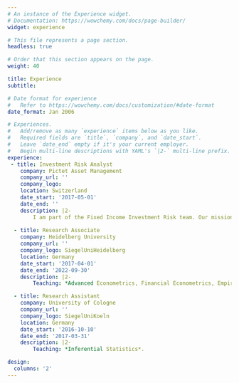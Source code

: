 ```yaml
---
# An instance of the Experience widget.
# Documentation: https://wowchemy.com/docs/page-builder/
widget: experience

# This file represents a page section.
headless: true

# Order that this section appears on the page.
weight: 40

title: Experience
subtitle:

# Date format for experience
#   Refer to https://wowchemy.com/docs/customization/#date-format
date_format: Jan 2006

# Experiences.
#   Add/remove as many `experience` items below as you like.
#   Required fields are `title`, `company`, and `date_start`.
#   Leave `date_end` empty if it's your current employer.
#   Begin multi-line descriptions with YAML's `|2-` multi-line prefix.
experience:
 - title: Investment Risk Analyst
    company: Pictet Asset Management
    company_url: ''
    company_logo: 
    location: Switzerland
    date_start: '2017-05-01'
    date_end: ''
    description: |2-
        I am part of the Fixed Income Investment Risk team. Our mission is to enhance the decisions of investment teams by providing quantitative analyses.
        
  - title: Research Associate
    company: Heidelberg University
    company_url: ''
    company_logo: SiegelUniHeidelberg
    location: Germany
    date_start: '2017-04-01'
    date_end: '2022-09-30'
    description: |2-
        Teaching: *Advanced Econometrics, Financial Econometrics, Empirical Finance, Inferential Statistics, Advanced Macroeconomics and Empirical Economics*.

  - title: Research Assistant
    company: University of Cologne
    company_url: ''
    company_logo: SiegelUniKoeln
    location: Germany
    date_start: '2016-10-10'
    date_end: '2017-03-31'
    description: |2-
        Teaching: *Inferential Statistics*.

design:
  columns: '2'
---
```

